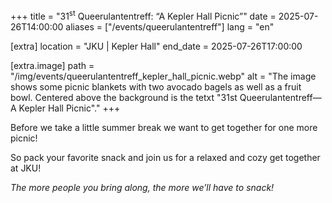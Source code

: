 +++
title = "31<sup>st</sup> Queerulanten­treff: “A Kepler Hall Picnic”"
date = 2025-07-26T14:00:00
aliases = ["/events/queerulantentreff"]
lang = "en"

[extra]
location = "JKU | Kepler Hall"
end_date = 2025-07-26T17:00:00

[extra.image]
path = "/img/events/queerulantentreff_kepler_hall_picnic.webp"
alt = "The image shows some picnic blankets with two avocado bagels as well as a fruit bowl. Centered above the background is the tetxt \"31st Queerulantentreff—A Kepler Hall Picnic\"."
+++

Before we take a little summer break we want to get together for one more picnic!

<!-- more -->

So pack your favorite snack and join us for a relaxed and cozy get together at JKU!

_The more people you bring along, the more we’ll have to snack!_
